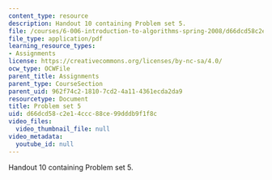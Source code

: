 ```yaml
---
content_type: resource
description: Handout 10 containing Problem set 5.
file: /courses/6-006-introduction-to-algorithms-spring-2008/d66dcd58c2e14ccc88ce99dddb9f1f8c_ps5.pdf
file_type: application/pdf
learning_resource_types:
- Assignments
license: https://creativecommons.org/licenses/by-nc-sa/4.0/
ocw_type: OCWFile
parent_title: Assignments
parent_type: CourseSection
parent_uid: 962f74c2-1810-7cd2-4a11-4361ecda2da9
resourcetype: Document
title: Problem set 5
uid: d66dcd58-c2e1-4ccc-88ce-99dddb9f1f8c
video_files:
  video_thumbnail_file: null
video_metadata:
  youtube_id: null
---
```

Handout 10 containing Problem set 5.